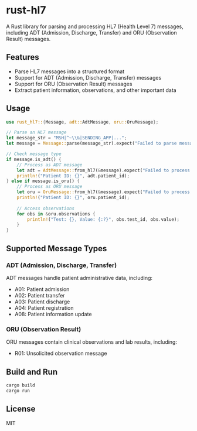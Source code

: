 # rust-hl7

A Rust library for parsing and processing HL7 (Health Level 7) messages, including ADT (Admission, Discharge, Transfer) and ORU (Observation Result) messages.

## Features

- Parse HL7 messages into a structured format
- Support for ADT (Admission, Discharge, Transfer) messages
- Support for ORU (Observation Result) messages
- Extract patient information, observations, and other important data

## Usage

```rust
use rust_hl7::{Message, adt::AdtMessage, oru::OruMessage};

// Parse an HL7 message
let message_str = "MSH|^~\\&|SENDING_APP|...";
let message = Message::parse(message_str).expect("Failed to parse message");

// Check message type
if message.is_adt() {
    // Process as ADT message
    let adt = AdtMessage::from_hl7(&message).expect("Failed to process ADT");
    println!("Patient ID: {}", adt.patient_id);
} else if message.is_oru() {
    // Process as ORU message
    let oru = OruMessage::from_hl7(&message).expect("Failed to process ORU");
    println!("Patient ID: {}", oru.patient_id);
    
    // Access observations
    for obs in &oru.observations {
        println!("Test: {}, Value: {:?}", obs.test_id, obs.value);
    }
}
```

## Supported Message Types

### ADT (Admission, Discharge, Transfer)

ADT messages handle patient administrative data, including:

- A01: Patient admission
- A02: Patient transfer
- A03: Patient discharge
- A04: Patient registration
- A08: Patient information update

### ORU (Observation Result)

ORU messages contain clinical observations and lab results, including:

- R01: Unsolicited observation message

## Build and Run

```bash
cargo build
cargo run
```

## License

MIT

